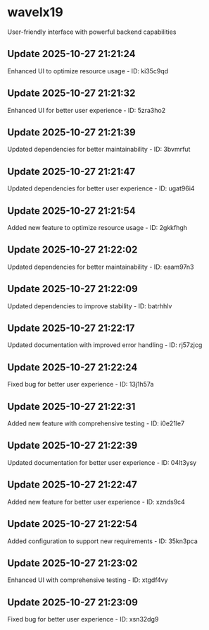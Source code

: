 # wavelx19
User-friendly interface with powerful backend capabilities

## Update 2025-10-27 21:21:24
Enhanced UI to optimize resource usage - ID: ki35c9qd


## Update 2025-10-27 21:21:32
Enhanced UI for better user experience - ID: 5zra3ho2


## Update 2025-10-27 21:21:39
Updated dependencies for better maintainability - ID: 3bvmrfut


## Update 2025-10-27 21:21:47
Updated dependencies for better user experience - ID: ugat96i4


## Update 2025-10-27 21:21:54
Added new feature to optimize resource usage - ID: 2gkkfhgh


## Update 2025-10-27 21:22:02
Updated dependencies for better maintainability - ID: eaam97n3


## Update 2025-10-27 21:22:09
Updated dependencies to improve stability - ID: batrhhlv


## Update 2025-10-27 21:22:17
Updated documentation with improved error handling - ID: rj57zjcg


## Update 2025-10-27 21:22:24
Fixed bug for better user experience - ID: 13j1h57a


## Update 2025-10-27 21:22:31
Added new feature with comprehensive testing - ID: i0e21le7


## Update 2025-10-27 21:22:39
Updated documentation for better user experience - ID: 04lt3ysy


## Update 2025-10-27 21:22:47
Added new feature for better user experience - ID: xznds9c4


## Update 2025-10-27 21:22:54
Added configuration to support new requirements - ID: 35kn3pca


## Update 2025-10-27 21:23:02
Enhanced UI with comprehensive testing - ID: xtgdf4vy


## Update 2025-10-27 21:23:09
Fixed bug for better user experience - ID: xsn32dg9

